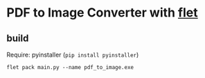 # PDF to Image Converter with [flet](https://flet.dev/)

## build

Require: pyinstaller (`pip install pyinstaller`)

```
flet pack main.py --name pdf_to_image.exe
```


